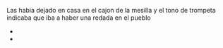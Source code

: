 Las habia dejado en casa en el cajon de la mesilla y el tono de trompeta indicaba que 
iba a haber una redada en el pueblo

-
-

